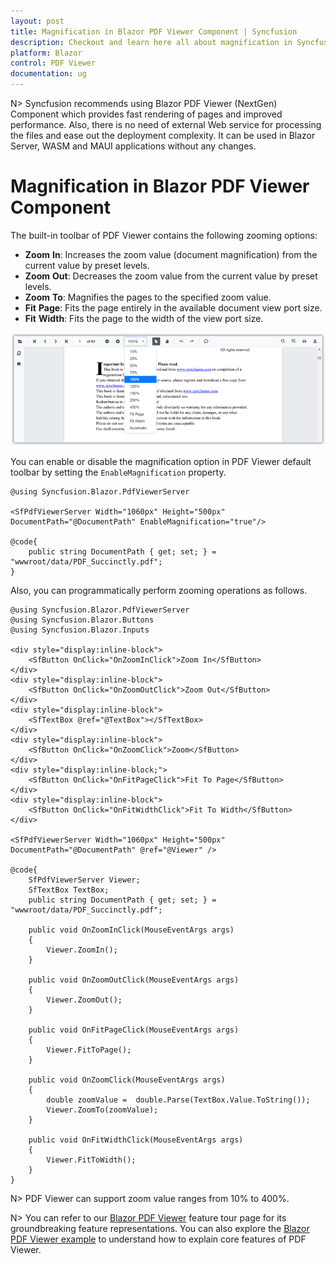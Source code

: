 ```yaml
---
layout: post
title: Magnification in Blazor PDF Viewer Component | Syncfusion
description: Checkout and learn here all about magnification in Syncfusion Blazor PDF Viewer component and much more.
platform: Blazor
control: PDF Viewer
documentation: ug
---
```


N> Syncfusion recommends using Blazor PDF Viewer (NextGen) Component which provides fast rendering of pages and improved performance. Also, there is no need of external Web service for processing the files and ease out the deployment complexity. It can be used in Blazor Server, WASM and MAUI applications without any changes.

# Magnification in Blazor PDF Viewer Component

The built-in toolbar of PDF Viewer contains the following zooming options:

* **Zoom** **In**: Increases the zoom value (document magnification) from the current value by preset levels.
* **Zoom** **Out**: Decreases the zoom value from the current value by preset levels.
* **Zoom** **To**: Magnifies the pages to the specified zoom value.
* **Fit** **Page**: Fits the page entirely in the available document view port size.
* **Fit** **Width**: Fits the page to the width of the view port size.

![Magnification in Blazor PDFViewer](../pdfviewer/images/blazor-pdfviewer-magnification.png)

You can enable or disable the magnification option in PDF Viewer default toolbar by setting the `EnableMagnification` property.

```cshtml
@using Syncfusion.Blazor.PdfViewerServer

<SfPdfViewerServer Width="1060px" Height="500px" DocumentPath="@DocumentPath" EnableMagnification="true"/>

@code{
    public string DocumentPath { get; set; } = "wwwroot/data/PDF_Succinctly.pdf";
}
```

Also, you can programmatically perform zooming operations as follows.

```cshtml
@using Syncfusion.Blazor.PdfViewerServer
@using Syncfusion.Blazor.Buttons
@using Syncfusion.Blazor.Inputs

<div style="display:inline-block">
    <SfButton OnClick="OnZoomInClick">Zoom In</SfButton>
</div>
<div style="display:inline-block">
    <SfButton OnClick="OnZoomOutClick">Zoom Out</SfButton>
</div>
<div style="display:inline-block">
    <SfTextBox @ref="@TextBox"></SfTextBox>
</div>
<div style="display:inline-block">
    <SfButton OnClick="OnZoomClick">Zoom</SfButton>
</div>
<div style="display:inline-block;">
    <SfButton OnClick="OnFitPageClick">Fit To Page</SfButton>
</div>
<div style="display:inline-block">
    <SfButton OnClick="OnFitWidthClick">Fit To Width</SfButton>
</div>

<SfPdfViewerServer Width="1060px" Height="500px" DocumentPath="@DocumentPath" @ref="@Viewer" />

@code{
    SfPdfViewerServer Viewer;
    SfTextBox TextBox;
    public string DocumentPath { get; set; } = "wwwroot/data/PDF_Succinctly.pdf";

    public void OnZoomInClick(MouseEventArgs args)
    {
        Viewer.ZoomIn();
    }

    public void OnZoomOutClick(MouseEventArgs args)
    {
        Viewer.ZoomOut();
    }

    public void OnFitPageClick(MouseEventArgs args)
    {
        Viewer.FitToPage();
    }

    public void OnZoomClick(MouseEventArgs args)
    {
        double zoomValue =  double.Parse(TextBox.Value.ToString());
        Viewer.ZoomTo(zoomValue);
    }

    public void OnFitWidthClick(MouseEventArgs args)
    {
        Viewer.FitToWidth();
    }
}
```

N> PDF Viewer can support zoom value ranges from 10% to 400%.

N> You can refer to our [Blazor PDF Viewer](https://www.syncfusion.com/blazor-components/blazor-pdf-viewer) feature tour page for its groundbreaking feature representations. You can also explore the [Blazor PDF Viewer example](https://blazor.syncfusion.com/demos/pdf-viewer/default-functionalities?theme=bootstrap4) to understand how to explain core features of PDF Viewer.